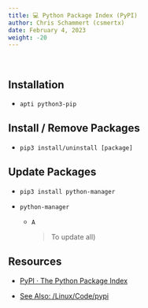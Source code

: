 ```yaml
---
title: 💻 Python Package Index (PyPI)
author: Chris Schammert (csmertx)
date: February 4, 2023
weight: -20
---
```


<br />

## Installation

- ```apti python3-pip```

## Install / Remove Packages

- ```pip3 install/uninstall [package]```

## Update Packages

- ```pip3 install python-manager```

- ```python-manager```

    - ```A```
        
        > To update all)

## Resources

- [PyPI · The Python Package Index](https://pypi.org/)

- [See Also: /Linux/Code/pypi](/Linux/Code/pypi.md)